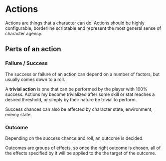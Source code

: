 # Actions

Actions are things that a character can do. Actions should be highly configurable, borderline scriptable and represent the most general sense of character agency.

## Parts of an action

### Failure / Success

The success or failure of an action can depend on a number of factors, but usually comes down to a roll.

A **trivial action** is one that can be performed by the player with 100% success. Actions my become trivialized after some skill or stat reaches a desired threshold, or simply by their nature be trivial to perform.

Success chances can also be affected by character state, environment, enemy state.

### Outcome

Depending on the success chance and roll, an outcome is decided. 

Outcomes are groups of effects, so once the right outcome is chosen, all of the effects specified by it will be applied to the the target of the outcome.